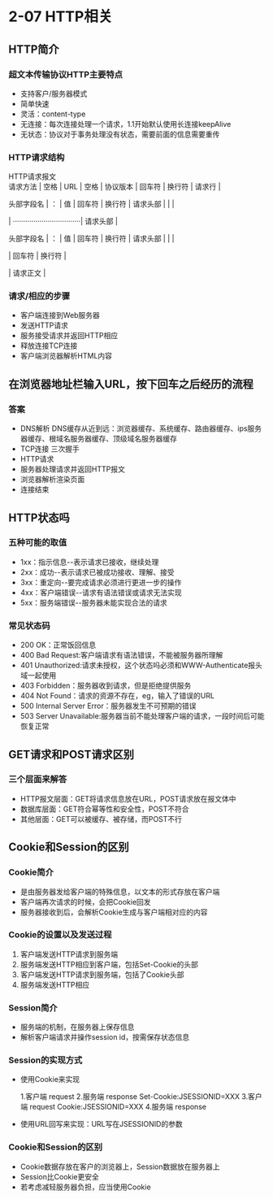 # 2-07 HTTP相关
## HTTP简介
### 超文本传输协议HTTP主要特点

- 支持客户/服务器模式
- 简单快速
- 灵活：content-type
- 无连接：每次连接处理一个请求，1.1开始默认使用长连接keepAlive
- 无状态：协议对于事务处理没有状态，需要前面的信息需要重传

### HTTP请求结构

HTTP请求报文  
请求方法 | 空格 | URL | 空格 | 协议版本 | 回车符 | 换行符 | 请求行 |

头部字段名 | ： | 值 | 回车符 | 换行符 | 请求头部 | | |

| ·································| 请求头部 |

头部字段名 | ： | 值 | 回车符 | 换行符 | 请求头部 | | |

| 回车符 | 换行符 |

| 请求正文 |

### 请求/相应的步骤

- 客户端连接到Web服务器
- 发送HTTP请求
- 服务接受请求并返回HTTP相应
- 释放连接TCP连接
- 客户端浏览器解析HTML内容

## 在浏览器地址栏输入URL，按下回车之后经历的流程
### 答案
- DNS解析 DNS缓存从近到远：浏览器缓存、系统缓存、路由器缓存、ips服务器缓存、根域名服务器缓存、顶级域名服务器缓存 
- TCP连接 三次握手
- HTTP请求
- 服务器处理请求并返回HTTP报文
- 浏览器解析渲染页面
- 连接结束
## HTTP状态吗
### 五种可能的取值
- 1xx：指示信息--表示请求已接收，继续处理
- 2xx：成功--表示请求已被成功接收、理解、接受
- 3xx：重定向--要完成请求必须进行更进一步的操作
- 4xx：客户端错误--请求有语法错误或请求无法实现
- 5xx：服务端错误--服务器未能实现合法的请求
### 常见状态码
- 200 OK：正常饭回信息
- 400 Bad Request:客户端请求有语法错误，不能被服务器所理解
- 401 Unauthorized:请求未授权，这个状态吗必须和WWW-Authenticate报头域一起使用
- 403 Forbidden：服务器收到请求，但是拒绝提供服务
- 404 Not Found：请求的资源不存在，eg，输入了错误的URL
- 500 Internal Server Error：服务器发生不可预期的错误
- 503 Server Unavailable:服务器当前不能处理客户端的请求，一段时间后可能恢复正常

## GET请求和POST请求区别
### 三个层面来解答
- HTTP报文层面：GET将请求信息放在URL，POST请求放在报文体中
- 数据库层面：GET符合幂等性和安全性，POST不符合
- 其他层面：GET可以被缓存、被存储，而POST不行

## Cookie和Session的区别
### Cookie简介
- 是由服务器发给客户端的特殊信息，以文本的形式存放在客户端
- 客户端再次请求的时候，会把Cookie回发
- 服务器接收到后，会解析Cookie生成与客户端相对应的内容
### Cookie的设置以及发送过程
1. 客户端发送HTTP请求到服务端
2. 服务端发送HTTP相应到客户端，包括Set-Cookie的头部
3. 客户端发送HTTP请求到服务端，包括了Cookie头部
4. 服务端发送HTTP相应

### Session简介

- 服务端的机制，在服务器上保存信息
- 解析客户端请求并操作session id，按需保存状态信息

### Session的实现方式

- 使用Cookie来实现

   1.客户端 request
   2.服务端 response Set-Cookie:JSESSIONID=XXX
   3.客户端 request Cookie:JSESSIONID=XXX
   4.服务端 response
   
- 使用URL回写来实现：URL写在JSESSIONID的参数

### Cookie和Session的区别
- Cookie数据存放在客户的浏览器上，Session数据放在服务器上
- Session比Cookie更安全
- 若考虑减轻服务器负担，应当使用Cookie






